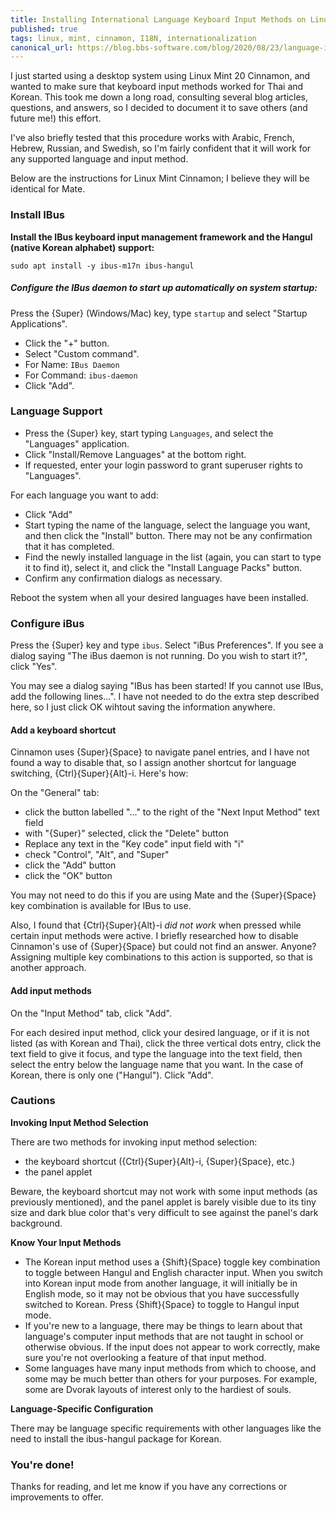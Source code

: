 ```yaml
---
title: Installing International Language Keyboard Input Methods on Linux Mint 20 Cinnamon & Mate
published: true
tags: linux, mint, cinnamon, I18N, internationalization
canonical_url: https://blog.bbs-software.com/blog/2020/08/23/language-input-on-linux-mint-20.html
---
```


I just started using a desktop system using Linux Mint 20 Cinnamon, and wanted to make sure that 
keyboard input methods worked for Thai and Korean. 
This took me down a long road, consulting several blog articles, questions, and answers, 
so I decided to document it to save others (and future me!) this effort.

I've also briefly tested that this procedure works with Arabic, French, Hebrew, Russian, and Swedish, 
so I'm fairly confident that it will work for any supported language and input method.

Below are the instructions for Linux Mint Cinnamon; I believe they will be identical for Mate.


### Install IBus

**Install the IBus keyboard input management framework and the Hangul (native Korean alphabet) support:**

`sudo apt install -y ibus-m17n ibus-hangul`

##### Configure the IBus daemon to start up automatically on system startup:
 
Press the {Super} (Windows/Mac) key, type `startup` and select "Startup Applications".

* Click the "+" button.
* Select "Custom command".
* For Name: `IBus Daemon`
* For Command: `ibus-daemon`
* Click "Add".


### Language Support

* Press the {Super} key, start typing `Languages`, and select the "Languages" application.
* Click "Install/Remove Languages" at the bottom right.
* If requested, enter your login password to grant superuser rights to "Languages".

For each language you want to add:

* Click "Add"
* Start typing the name of the language, select the language you want, and then click the "Install" button. 
There may not be any confirmation that it has completed.
* Find the newly installed language in the list (again, you can start to type it to find it), select it,
and click the "Install Language Packs" button.
* Confirm any confirmation dialogs as necessary.

Reboot the system when all your desired languages have been installed.


### Configure iBus

Press the {Super} key and type `ibus`. Select "iBus Preferences".
If you see a dialog saying "The iBus daemon is not running. Do you wish to start it?", click "Yes".

You may see a dialog saying "IBus has been started! If you cannot use IBus, add the following lines...".
I have not needed to do the extra step described here, so I just click OK wihtout saving the information anywhere.


#### Add a keyboard shortcut

Cinnamon uses {Super}{Space} to navigate panel entries, and I have not found a way to disable that, 
so I assign another shortcut for language switching, {Ctrl}{Super}{Alt}-i. Here's how:

On the "General" tab:

* click the button labelled "..." to the right of the "Next Input Method" text field
* with "{Super}<space>" selected, click the "Delete" button
* Replace any text in the "Key code" input field with "i"
* check "Control", "Alt", and "Super"
* click the "Add" button
* click the "OK" button

You may not need to do this if you are using Mate and the {Super}{Space} key combination is available for IBus to use.

Also, I found that {Ctrl}{Super}{Alt}-i _did not work_ when pressed while certain input methods were active.
I briefly researched how to disable Cinnamon's use of {Super}{Space} but could not find an answer. Anyone?
Assigning multiple key combinations to this action is supported, so that is another approach.

#### Add input methods

On the "Input Method" tab, click "Add".

For each desired input method, click your desired language, or if it is not listed (as with Korean and Thai),
click the three vertical dots entry,
click the text field to give it focus, and type the language into the text field, then select the entry 
below the language name that you want. In the case of Korean, there is only one ("Hangul"). Click "Add".

### Cautions

**Invoking Input Method Selection**

There are two methods for invoking input method selection:

* the keyboard shortcut ({Ctrl}{Super}{Alt}-i, {Super}{Space}, etc.)
* the panel applet

Beware, the keyboard shortcut may not work with some input methods (as previously mentioned), and
the panel applet is barely visible due to its tiny size and dark blue color that's very difficult to see 
against the panel's dark background. 

**Know Your Input Methods**

* The Korean input method uses a {Shift}{Space} toggle key combination to toggle between Hangul and English
character input. When you switch into Korean input mode from another language, it will initially be in English mode,
so it may not be obvious that you have successfully switched to Korean. 
Press {Shift}{Space} to toggle to Hangul input mode.
* If you're new to a language, there may be things to learn about that language's computer input methods that are not
taught in school or otherwise obvious. If the input does not appear to work correctly, make sure you're not
overlooking a feature of that input method.
* Some languages have many input methods from which to choose, and some may be much better than others
for your purposes. For example, some are Dvorak layouts of interest only to the hardiest of souls.

**Language-Specific Configuration**

There may be language specific requirements with other languages like the need to install the ibus-hangul
package for Korean.

### You're done! 

Thanks for reading, and let me know if you have any corrections or improvements to offer.
